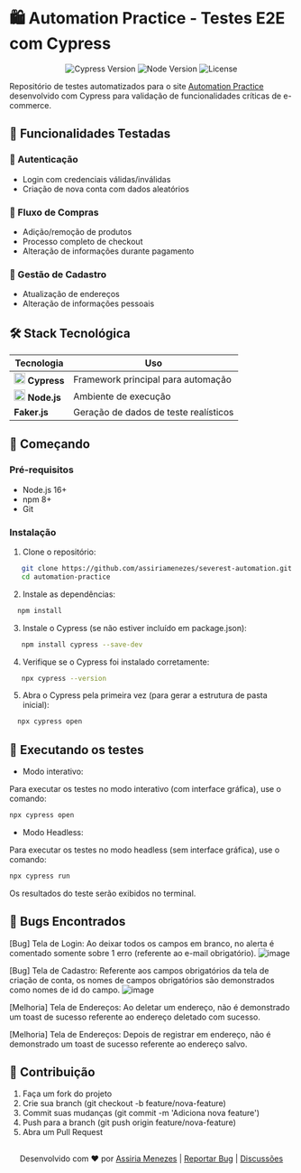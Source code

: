 # 🛍️ Automation Practice - Testes E2E com Cypress

<div align="center">
  <img src="https://img.shields.io/badge/Cypress-12.0.0-brightgreen" alt="Cypress Version">
  <img src="https://img.shields.io/badge/Node.js-16+-success" alt="Node Version">
  <img src="https://img.shields.io/badge/License-MIT-blue" alt="License">
</div>

Repositório de testes automatizados para o site [Automation Practice](http://www.automationpractice.pl/) desenvolvido com Cypress para validação de funcionalidades críticas de e-commerce.

## 🌟 Funcionalidades Testadas

### 🔐 Autenticação
- Login com credenciais válidas/inválidas
- Criação de nova conta com dados aleatórios

### 🛒 Fluxo de Compras
- Adição/remoção de produtos
- Processo completo de checkout
- Alteração de informações durante pagamento

### 👤 Gestão de Cadastro
- Atualização de endereços
- Alteração de informações pessoais

## 🛠️ Stack Tecnológica

| Tecnologia | Uso |
|------------|-----|
| <img src="https://cdn.jsdelivr.net/gh/devicons/devicon/icons/cypress/cypress-original.svg" width="20"/> **Cypress** | Framework principal para automação |
| <img src="https://cdn.jsdelivr.net/gh/devicons/devicon/icons/nodejs/nodejs-original.svg" width="20"/> **Node.js** | Ambiente de execução |
| **Faker.js** | Geração de dados de teste realísticos |

## 🚀 Começando

### Pré-requisitos
- Node.js 16+
- npm 8+
- Git

### Instalação
1. Clone o repositório:
 
```bash
   git clone https://github.com/assiriamenezes/severest-automation.git
   cd automation-practice
```
2. Instale as dependências:
   
```bash
  npm install
```
3. Instale o Cypress (se não estiver incluído em package.json):

```bash
   npm install cypress --save-dev
```
4. Verifique se o Cypress foi instalado corretamente:

```bash
   npx cypress --version
```

5. Abra o Cypress pela primeira vez (para gerar a estrutura de pasta inicial):

```bash
  npx cypress open
```
## 🧪 Executando os testes

- Modo interativo:
  
Para executar os testes no modo interativo (com interface gráfica), use o comando:

```bash
npx cypress open
```

- Modo Headless:

Para executar os testes no modo headless (sem interface gráfica), use o comando:

```bash
npx cypress run
```
Os resultados do teste serão exibidos no terminal.

## 🐞 Bugs Encontrados 
[Bug] Tela de Login: Ao deixar todos os campos em branco, no alerta é comentado somente sobre 1 erro (referente ao e-mail obrigatório). ![image](https://github.com/user-attachments/assets/72d9d39e-9aee-447e-808b-57081a820663)

[Bug] Tela de Cadastro: Referente aos campos obrigatórios da tela de criação de conta, os nomes de campos obrigatórios são demonstrados como nomes de id do campo.
![image](https://github.com/user-attachments/assets/d918d8c1-a103-439f-aa89-d5c67570f3a4)

[Melhoria] Tela de Endereços: Ao deletar um endereço, não é demonstrado um toast de sucesso referente ao endereço deletado com sucesso.

[Melhoria] Tela de Endereços: Depois de registrar em endereço, não é demonstrado um toast de sucesso referente ao endereço salvo.

## 🤝 Contribuição
1. Faça um fork do projeto
2. Crie sua branch (git checkout -b feature/nova-feature)
3. Commit suas mudanças (git commit -m 'Adiciona nova feature')
4. Push para a branch (git push origin feature/nova-feature)
5. Abra um Pull Request

##
<div align="center"> Desenvolvido com ❤️ por <a href="https://github.com/assiriamenezes">Assiria Menezes</a> | <a href="https://github.com/assiriamenezes/automation-practice/issues">Reportar Bug</a> | <a href="https://github.com/assiriamenezes/automation-practice/discussions">Discussões</a> </div>
